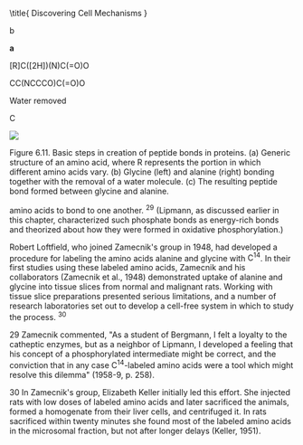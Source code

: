 \title{
Discovering Cell Mechanisms
}

b

$\mathbf{a}$

<smiles>[R]C([2H])(N)C(=O)O</smiles>

<smiles>CC(NCCCO)C(=O)O</smiles>

Water removed

C

![](https://cdn.mathpix.com/cropped/2024_07_05_66dd054e60456da11f1bg-1.jpg?height=316&width=377&top_left_y=703&top_left_x=872)

Figure 6.11. Basic steps in creation of peptide bonds in proteins. (a) Generic structure of an amino acid, where $\mathrm{R}$ represents the portion in which different amino acids vary. (b) Glycine (left) and alanine (right) bonding together with the removal of a water molecule. (c) The resulting peptide bond formed between glycine and alanine.

amino acids to bond to one another. ${ }^{29}$ (Lipmann, as discussed earlier in this chapter, characterized such phosphate bonds as energy-rich bonds and theorized about how they were formed in oxidative phosphorylation.)

Robert Loftfield, who joined Zamecnik's group in 1948, had developed a procedure for labeling the amino acids alanine and glycine with $\mathrm{C}^{14}$. In their first studies using these labeled amino acids, Zamecnik and his collaborators (Zamecnik et al., 1948) demonstrated uptake of alanine and glycine into tissue slices from normal and malignant rats. Working with tissue slice preparations presented serious limitations, and a number of research laboratories set out to develop a cell-free system in which to study the process. ${ }^{30}$

29 Zamecnik commented, "As a student of Bergmann, I felt a loyalty to the catheptic enzymes, but as a neighbor of Lipmann, I developed a feeling that his concept of a phosphorylated intermediate might be correct, and the conviction that in any case $\mathrm{C}^{14}$-labeled amino acids were a tool which might resolve this dilemma" (1958-9, p. 258).

30 In Zamecnik's group, Elizabeth Keller initially led this effort. She injected rats with low doses of labeled amino acids and later sacrificed the animals, formed a homogenate from their liver cells, and centrifuged it. In rats sacrificed within twenty minutes she found most of the labeled amino acids in the microsomal fraction, but not after longer delays (Keller, 1951).